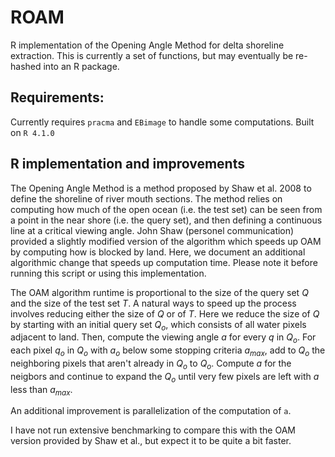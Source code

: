 # ROAM
R implementation of the Opening Angle Method for delta shoreline extraction.  This is currently a set of functions, but may eventually be re-hashed into an R package.

## Requirements:
Currently requires `pracma` and `EBimage` to handle some computations. Built on `R 4.1.0`

## R implementation and improvements
The Opening Angle Method is a method proposed by Shaw et al. 2008 to define the shoreline of river mouth sections. The method relies on computing how much of the open ocean (i.e. the test set) can be seen from a point in the near shore (i.e. the query set), and then defining a continuous line at a critical viewing angle. John Shaw (personel communication) provided a slightly modified version of the algorithm which speeds up OAM by computing how is blocked by land. Here, we document an additional algorithmic change that speeds up computation time. Please note it before running this script or using this implementation.

The OAM algorithm runtime is proportional to the size of the query set *Q* and the size of the test set *T*. A natural ways to speed up the process involves reducing either the size of *Q* or of *T*. Here we reduce the size of *Q* by starting with an initial query set *Q<sub>o</sub>*, which consists of all water pixels adjacent to land. Then, compute the viewing angle *a* for every *q* in *Q<sub>o</sub>*. For each pixel *q<sub>o</sub>* in *Q<sub>o</sub>* with *a<sub>o</sub>* below some stopping criteria *a<sub>max</sub>*,  add to *Q<sub>o</sub>* the neighboring pixels that aren't already in *Q<sub>o</sub>* to *Q<sub>o</sub>*. Compute *a* for the neigbors and continue to expand the *Q<sub>o</sub>* until very few pixels are left with *a* less than *a<sub>max</max>*.

An additional improvement is parallelization of the computation of `a`. 

I have not run extensive benchmarking to compare this with the OAM version provided by Shaw et al., but expect it to be quite a bit faster. 
